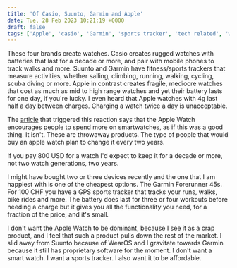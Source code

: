 ```yaml
---
title: 'Of Casio, Suunto, Garmin and Apple'
date: Tue, 28 Feb 2023 10:21:19 +0000
draft: false
tags: ['Apple', 'casio', 'Garmin', 'sports tracker', 'tech related', 'watches']
---
```


These four brands create watches. Casio creates rugged watches with batteries that last for a decade or more, and pair with mobile phones to track walks and more. Suunto and Garmin have fitness/sports trackers that measure activities, whether sailing, climbing, running, walking, cycling, scuba diving or more. Apple in contrast creates fragile, mediocre watches that cost as much as mid to high range watches and yet their battery lasts for one day, if you're lucky. I even heard that Apple watches with 4g last half a day between charges. Charging a watch twice a day is unacceptable.

The [article](https://www.imore.com/health-fitness/apple-watch/apple-watch-is-so-dominant-it-shifted-the-entire-smartwatch-market-with-one-new-product) that triggered this reaction says that the Apple Watch encourages people to spend more on smartwatches, as if this was a good thing. It isn't. These are throwaway products. The type of people that would buy an apple watch plan to change it every two years.

If you pay 800 USD for a watch I'd expect to keep it for a decade or more, not two watch generations, two years.

I might have bought two or three devices recently and the one that I am happiest with is one of the cheapest options. The Garmin Forerunner 45s. For 100 CHF you have a GPS sports tracker that tracks your runs, walks, bike rides and more. The battery does last for three or four workouts before needing a charge but it gives you all the functionality you need, for a fraction of the price, and it's small.

I don't want the Apple Watch to be dominant, because I see it as a crap product, and I feel that such a product pulls down the rest of the market. I slid away from Suunto because of WearOS and I gravitate towards Garmin because it still has proprietary software for the moment. I don't want a smart watch. I want a sports tracker. I also want it to be affordable.